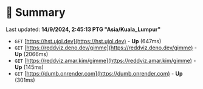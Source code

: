 # 📖 Summary
Last updated: **14/9/2024, 2:45:13 PTG "Asia/Kuala_Lumpur"**

- `GET` [https://hst.ujol.dev](https://hst.ujol.dev) - **Up** (647ms)
- `GET` [https://reddviz.deno.dev/gimme](https://reddviz.deno.dev/gimme) - **Up** (2066ms)
- `GET` [https://reddviz.amar.kim/gimme](https://reddviz.amar.kim/gimme) - **Up** (145ms)
- `GET` [https://dumb.onrender.com](https://dumb.onrender.com) - **Up** (301ms)
